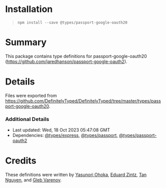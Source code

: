# Installation
> `npm install --save @types/passport-google-oauth20`

# Summary
This package contains type definitions for passport-google-oauth20 (https://github.com/jaredhanson/passport-google-oauth2).

# Details
Files were exported from https://github.com/DefinitelyTyped/DefinitelyTyped/tree/master/types/passport-google-oauth20.

### Additional Details
 * Last updated: Wed, 18 Oct 2023 05:47:08 GMT
 * Dependencies: [@types/express](https://npmjs.com/package/@types/express), [@types/passport](https://npmjs.com/package/@types/passport), [@types/passport-oauth2](https://npmjs.com/package/@types/passport-oauth2)

# Credits
These definitions were written by [Yasunori Ohoka](https://github.com/yasupeke), [Eduard Zintz](https://github.com/ezintz), [Tan Nguyen](https://github.com/ngtan), and [Gleb Varenov](https://github.com/acerbic).
